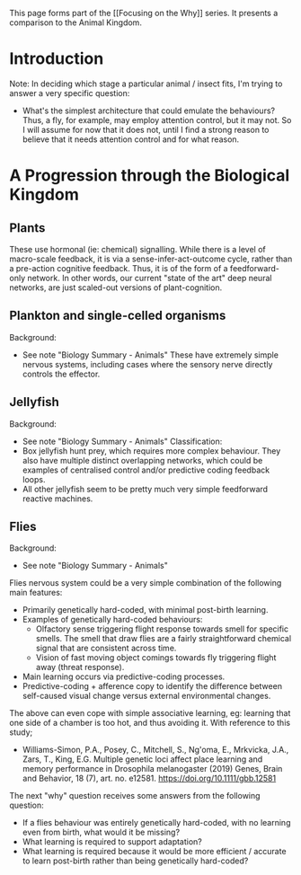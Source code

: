 This page forms part of the [[Focusing on the Why]] series. It presents a comparison to the Animal Kingdom.

# Introduction

Note: In deciding which stage a particular animal / insect fits, I'm trying to answer a very specific question:
- What's the simplest architecture that could emulate the behaviours?
Thus, a fly, for example, may employ attention control, but it may not. So I will assume for now that it does not, until I find a strong reason to believe that it needs attention control and for what reason.

# A Progression through the Biological Kingdom

## Plants

These use hormonal (ie: chemical) signalling. While there is a level of macro-scale feedback, it is via a sense-infer-act-outcome cycle, rather than a pre-action cognitive feedback. Thus, it is of the form of a feedforward-only network.
In other words, our current "state of the art" deep neural networks, are just scaled-out versions of plant-cognition.

## Plankton and single-celled organisms

Background:
- See note "Biology Summary - Animals"
These have extremely simple nervous systems, including cases where the sensory nerve directly controls the effector.

## Jellyfish

Background:
- See note "Biology Summary - Animals"
Classification:
- Box jellyfish hunt prey, which requires more complex behaviour. They also have multiple distinct overlapping networks, which could be examples of centralised control and/or predictive coding feedback loops.
- All other jellyfish seem to be pretty much very simple feedforward reactive machines.

## Flies

Background:
- See note  "Biology Summary - Animals"

Flies nervous system could be a very simple combination of the following main features:
- Primarily genetically hard-coded, with minimal post-birth learning.
- Examples of genetically hard-coded behaviours:
	- Olfactory sense triggering flight response towards smell for specific smells. The smell that draw flies are a fairly straightforward chemical signal that are consistent across time.
	- Vision of fast moving object comings towards fly triggering flight away (threat response).
- Main learning occurs via predictive-coding processes.
- Predictive-coding + afference copy to identify the difference between self-caused visual change versus external environmental changes.

The above can even cope with simple associative learning, eg: learning that one side of a chamber is too hot, and thus avoiding it. With reference to this study;
- Williams-Simon, P.A., Posey, C., Mitchell, S., Ng'oma, E., Mrkvicka, J.A., Zars, T., King, E.G. Multiple genetic loci affect place learning and memory performance in Drosophila melanogaster (2019) Genes, Brain and Behavior, 18 (7), art. no. e12581. https://doi.org/10.1111/gbb.12581

The next "why" question receives some answers from the following question:
- If a flies behaviour was entirely genetically hard-coded, with no learning even from birth, what would it be missing?
- What learning is required to support adaptation?
- What learning is required because it would be more efficient / accurate to learn post-birth rather than being genetically hard-coded?